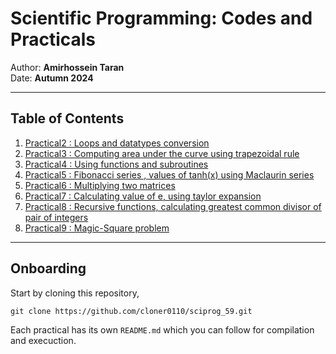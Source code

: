 # Scientific Programming: Codes and Practicals

Author: **Amirhossein Taran**  
Date: **Autumn 2024**

---

## Table of Contents

1. [Practical2 : Loops and datatypes conversion](https://github.com/cloner0110/sciprog_59/tree/main/practical2)
3. [Practical3 : Computing area under the curve using trapezoidal rule](https://github.com/cloner0110/sciprog_59/tree/main/practical3)
4. [Practical4 : Using functions and subroutines](https://github.com/cloner0110/sciprog_59/tree/main/practical4)
5. [Practical5 :  Fibonacci series , values of tanh(x) using Maclaurin series](https://github.com/cloner0110/sciprog_59/tree/main/practical5)
6. [Practical6 : Multiplying two matrices](https://github.com/cloner0110/sciprog_59/tree/main/practical6)
7. [Practical7 : Calculating value of e, using taylor expansion](https://github.com/cloner0110/sciprog_59/tree/main/practical7)
8. [Practical8 : Recursive functions, calculating greatest common divisor of pair of integers](https://github.com/cloner0110/sciprog_59/tree/main/practical8)
9. [Practical9 : Magic-Square problem](https://github.com/cloner0110/sciprog_59/tree/main/practical9)

---
## Onboarding

Start by cloning this repository, 
```console
git clone https://github.com/cloner0110/sciprog_59.git
```

Each practical has its own `README.md` which you can follow for compilation and execuction.
